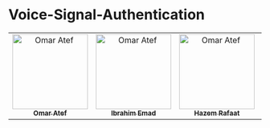 # Voice-Signal-Authentication

<table>
  <tr>
    <td align="center">
      <a href="https://github.com/OmarAtef0" target="_black">
      <img src="https://avatars.githubusercontent.com/u/131784941?v=4" width="150px;" alt="Omar Atef"/>
      <br />
      <sub><b>Omar Atef</b></sub></a>
    </td>  
    <td align="center">
      <a href="https://github.com/IbrahimEmad11" target="_black">
      <img src="https://avatars.githubusercontent.com/u/110200613?v=4" width="150px;" alt="Omar Atef"/>
      <br />
      <sub><b>Ibrahim Emad</b></sub></a>
    </td>  
    <td align="center">
      <a href="https://github.com/Hazem-Raafat" target="_black">
      <img src="https://avatars.githubusercontent.com/u/100636693?v=4" width="150px;" alt="Omar Atef"/>
      <br />
      <sub><b>Hazem Rafaat</b></sub></a>
    </td>  
    <td align="center">
      <a href="https://github.com/Ahmedkhaled222" target="_black">
      <img src="https://avatars.githubusercontent.com/u/109425772?v=4" width="150px;" alt="Omar Atef"/>
      <br />
      <sub><b>Ahmed Khaled</b></sub></a>
    </td>  
  </tr>
 </table>
  
